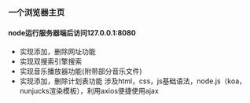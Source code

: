 ### 一个浏览器主页
#### node运行服务器端后访问127.0.0.1:8080
- 实现添加，删除网址功能
- 实现双搜索引擎搜索
- 实现音乐播放器功能(附带部分音乐文件)
- 实现添加，删除计划表功能
涉及html，css，js基础语法，node.js（koa，nunjucks渲染模板），利用axios便捷使用ajax
